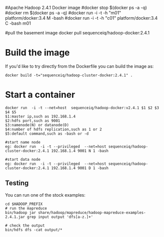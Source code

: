 #Apache Hadoop 2.4.1 Docker image
#docker stop $(docker ps -a -q)
#docker rm $(docker ps -a -q)
#docker run -i -t -h "m01"  platform/docker:3.4 M -bash
#docker run -i -t -h "c01"  platform/docker:3.4 C -bash m01


#pull the basement image
docker pull sequenceiq/hadoop-docker:2.4.1

# Build the image
If you'd like to try directly from the Dockerfile you can build the image as:

```
docker build -t="sequenceiq/hadoop-cluster-docker:2.4.1" .
```
# Start a container

```
docker run  -i -t --net=host  sequenceiq/hadoop-docker:v2.4.1 $1 $2 $3 $4 $5
$1:master ip,such as 192.168.1.4
$2:hdfs port,such as 9001
$3:namenode(N) or datanode(D)
$4:number of hdfs replication,such as 1 or 2
$5:default command,such as -bash or -d

#start name node
eg: docker run  -i -t --privileged  --net=host sequenceiq/hadoop-cluster-docker:2.4.1 192.168.1.4 9001 N 1 -bash

#start data node
eg: docker run  -i -t --privileged  --net=host sequenceiq/hadoop-cluster-docker:2.4.1 192.168.1.4 9001 D 1 -bash

```

## Testing
You can run one of the stock examples:
```
cd $HADOOP_PREFIX
# run the mapreduce
bin/hadoop jar share/hadoop/mapreduce/hadoop-mapreduce-examples-2.4.1.jar grep input output 'dfs[a-z.]+'

# check the output
bin/hdfs dfs -cat output/*
```
